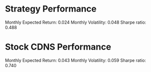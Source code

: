 # Strategy Performance
Monthly Expected Return: 0.024
Monthly Volatility: 0.048
Sharpe ratio: 0.488
# Stock CDNS Performance
Monthly Expected Return: 0.043
Monthly Volatility: 0.059
Sharpe ratio: 0.740

